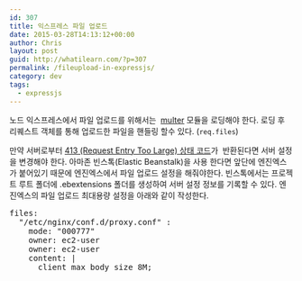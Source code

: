 ```yaml
---
id: 307
title: 익스프레스 파일 업로드
date: 2015-03-28T14:13:12+00:00
author: Chris
layout: post
guid: http://whatilearn.com/?p=307
permalink: /fileupload-in-expressjs/
category: dev
tags:
  - expressjs
---
```

노드 익스프레스에서 파일 업로드를 위해서는  <a href="https://github.com/expressjs/multer">multer</a> 모듈을 로딩해야 한다. 로딩 후 리퀘스트 객체를 통해 업로드한 파일을 핸들링 할수 있다. (<code>req.files</code>)

만약 서버로부터 <a href="http://www.w3.org/Protocols/rfc2616/rfc2616-sec10.html#sec10.4.14">413 (Request Entry Too Large) 상태 코드</a>가  반환된다면 서버 설정을 변경해야 한다. 아마존 빈스톡(Elastic Beanstalk)을 사용 한다면 앞단에 엔진엑스가 붙어있기 때문에 엔진엑스에서 파일 업로드 설정을 해줘야한다. 빈스톡에서는 프로젝트 루트 폴더에 .ebextensions 폴더를 생성하여 서버 설정 정보를 기록할 수 있다. 엔진엑스의 파일 업로드 최대용량 설정을 아래와 같이 작성한다.

<pre class="lang:yaml decode:true " title=".ebextensions/01_files.config">files:
  "/etc/nginx/conf.d/proxy.conf" :
    mode: "000777"
    owner: ec2-user
    owner: ec2-user
    content: |
      client_max_body_size 8M;</pre>

&nbsp;
